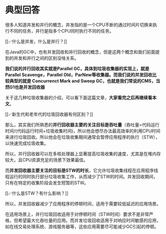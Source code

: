 # 典型回答


很多人知道并发和并行的概念，并发指的是一个CPU不断的通过时间片切换来执行不同的任务，并行是指多个CPU同时执行不同的任务。



[[✅什么是并发，什么是并行？]]



在Java的GC中，也有并发回收和并行回收的概念，但是这两个概念和我们前面提到的并发和并行之间的区别没啥关系。



**我们说的并行回收其实就是Parallel GC，具体到垃圾收集器的实现上，就是Parallel Scavenge，Parallel Old，ParNew等收集器。而我们说的并发回收比较典型的就是 Concurrenct Mark and Sweep GC，也就是我们常说的CMS，当然G1也是并发回收器**



关于这几种垃圾收集器的介绍，可以看下面这篇文章，**大家看完之后再继续看本文**。



[[✅新生代和老年代的垃圾回收器有何区别？]]



那么，其实我们所熟悉的**并行回收器主要的关注目标是吞吐量**（吞吐量=代码运行时间/(代码运行时间+垃圾收集时间)，所以他会想尽办法最高效率的利用CPU时间来进行垃圾回收。所以他会在垃圾收集期间通常会暂停应用程序的执行（STW），以快速完成垃圾收集。



所以，并行回收器可以在多核处理器上显著提高垃圾收集的速度，尤其是在堆内存较大，且CPU资源充足的场景下效果最佳。



而**并发回收器主要关注的目标是STW的时长**，它允许垃圾收集线程在应用程序线程运行的同时执行部分垃圾收集工作，从而减少了STW的时间。并发回收期间，只有在特定的收集阶段会发生短暂的STW。



[[✅什么是STW？有什么影响？]]



所以，并发回收器减少了应用程序的停顿时间，适用于需要较低延迟的应用场景。



在适用场景上，并行垃圾回收适用于对停顿时间（STW时间）要求不是非常严格，但希望最大化吞吐量的应用。而并发垃圾回收适用于对响应时间敏感的应用，如在线交易处理系统、游戏服务器等，这些应用需要尽可能减少GC引起的停顿。

